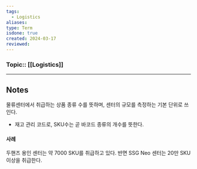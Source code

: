 ```yaml
---
tags:
  - Logistics
aliases: 
type: Term
isdone: true
created: 2024-03-17
reviewed:
---
```

### Topic:: [[Logistics]]
- - -
## Notes

물류센터에서 취급하는 상품 종류 수를 뜻하며, 센터의 규모를 측정하는 기본 단위로 쓰인다. 
- 재고 관리 코드로, SKU수는 곧 바코드 종류의 개수를 뜻한다. 

#### 사례 
두핸즈 용인 센터는 약 7000 SKU를 취급하고 있다. 반면 SSG Neo 센터는 20만 SKU 이상을 취급한다.
